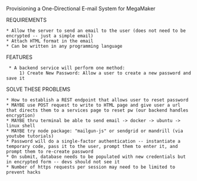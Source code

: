 Provisioning a One-Directional E-mail System for MegaMaker

REQUIREMENTS

    * Allow the server to send an email to the user (does not need to be encrypted -- just a simple email)
    * Attach HTML format in the email
    * Can be written in any programming language 

FEATURES 

     * A backend service will perform one method: 
         1) Create New Password: Allow a user to create a new password and save it 

SOLVE THESE PROBLEMS 
     
    * How to establish a REST endpoint that allows user to reset password 
    * MAYBE use POST request to write to HTML page and give user a url that directs them to a services page to reset pw (our backend handles encryption)
    * MAYBE thru terminal be able to send email -> docker -> ubuntu -> linux shell 
    * MAYBE try node package: "mailgun-js" or sendgrid or mandrill (via youtube tutorials) 
    * Password will do a single-factor authentication -- instantiate a temporary code, pass it to the user, prompt them to enter it, and prompt them to re-create password 
    * On submit, database needs to be populated with new credentials but in encrypted form -- devs should not see it 
    * Number of https requests per session may need to be limited to prevent hacks
